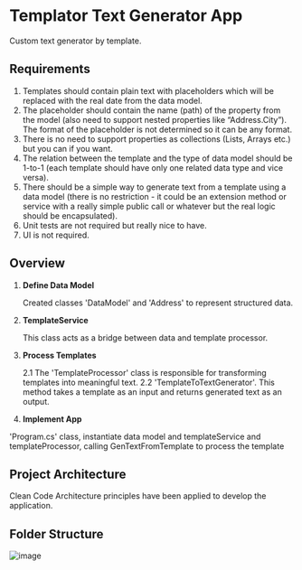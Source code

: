 # Templator Text Generator App

Custom text generator by template.

## Requirements

1. Templates should contain plain text with placeholders which will be replaced with the real date from the data model.
2. The placeholder should contain the name (path) of the property from the model (also need to support nested properties like “Address.City”). The format of the placeholder is not determined so it can be any format. 
3. There is no need to support properties as collections (Lists, Arrays etc.) but you can if you want.
4. The relation between the template and the type of data model should be 1-to-1 (each template should have only one related data type and vice versa).
5. There should be a simple way to generate text from a template using a data model (there is no restriction - it could be an extension method or service with a really simple public call or whatever but the real logic should be encapsulated).
6. Unit tests are not required but really nice to have.
7. UI is not required.

## Overview

1. **Define Data Model**

   Created classes 'DataModel' and 'Address' to represent structured data.

3. **TemplateService** 

    This class acts as a bridge between data and template processor.
   
4. **Process Templates**

   2.1 The 'TemplateProcessor' class is responsible for transforming templates into meaningful text.
   2.2 'TemplateToTextGenerator'. This method takes a template as an input and returns generated text as an output.

 5. **Implement App**
    
   'Program.cs' class, instantiate data model and templateService and templateProcessor, calling GenTextFromTemplate to process the template
## Project Architecture

Clean Code Architecture principles have been applied to develop the application.

## Folder Structure

![image](https://github.com/qasimalik786/TemplateTextGenApp/assets/93033428/51868ecb-939f-400b-aa14-68daf2fff01d)


